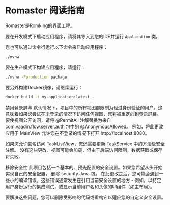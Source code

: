 # Romaster 阅读指南

Romaster是Romking的界面工程。

要在开发模式下启动应用程序，请将其导入到您的IDE并运行 `Application` 类。

您也可以通过命令行运行以下命令来启动应用程序：

```bash
./mvnw
```

要在生产模式下构建应用程序，请运行：
```bash
./mvnw -Pproduction package
```

要另外构建Docker镜像，请继续运行：

```bash
docker build -t my-application:latest .
```


禁用登录屏幕
默认情况下，项目中的所有视图都限制为经过身份验证的用户。这意味着如果您尝试在未登录的情况下访问任何视图，您将被重定向到登录屏幕。
要使视图公开访问，请将 @PermitAll 注解替换为来自 com.vaadin.flow.server.auth 包中的 @AnonymousAllowed。
例如，将此更改应用于 MainView 允许您在不登录的情况下打开 http://localhost:8080。

如果您允许匿名访问 TaskListView，您还需要更新 TaskService 中的方法级安全注解。
没有这些更改，视图可能会加载，但由于后端访问限制，数据获取或保存将失败。

移除安全性
此项目包括一个基本的、预先配置的安全设置。如果您希望从头开始实现自己的安全配置， 删除 security Java 包。
在此更改之后，您可能会遇到一些小的编译错误。这些错误通常发生在引用当前安全设置的地方 - 例如，以特定用户身份运行的集成测试，或显示当前用户名和头像的UI组件（如主布局）。

要解决这些问题，您可以删除受影响的代码或重构它以适应您的自定义安全设置。
